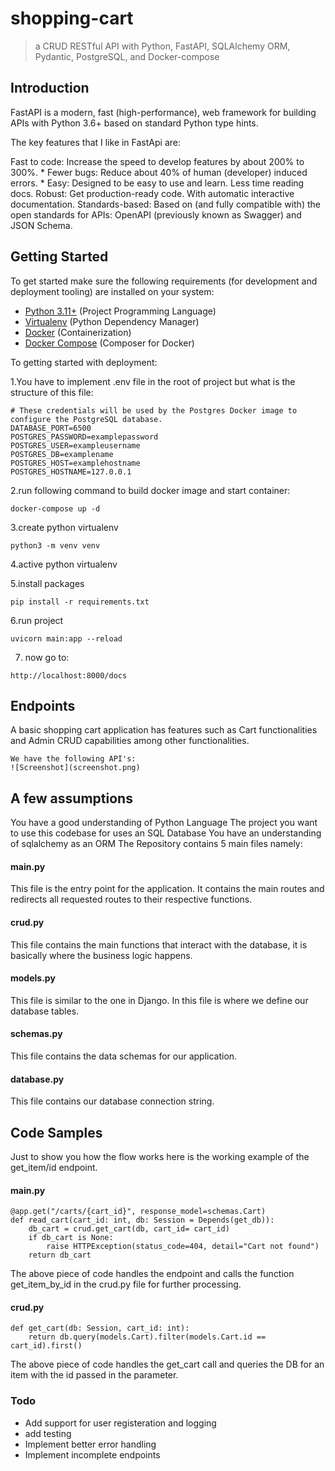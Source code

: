 # shopping-cart
> a CRUD RESTful API with Python, FastAPI, SQLAlchemy ORM, Pydantic, PostgreSQL, and Docker-compose
## Introduction

FastAPI is a modern, fast (high-performance), web framework for building APIs with Python 3.6+ based on standard Python type hints.

The key features that I like in FastApi are:

Fast to code: Increase the speed to develop features by about 200% to 300%. *
Fewer bugs: Reduce about 40% of human (developer) induced errors. *
Easy: Designed to be easy to use and learn. Less time reading docs.
Robust: Get production-ready code. With automatic interactive documentation.
Standards-based: Based on (and fully compatible with) the open standards for APIs: OpenAPI (previously known as Swagger) and JSON Schema.



## Getting Started

To get started make sure the following requirements (for development and deployment tooling) are installed on your system:

- [Python 3.11+](https://www.python.org/downloads/) (Project Programming Language)
- [Virtualenv](https://virtualenv.pypa.io/en/latest/) (Python Dependency Manager)
- [Docker](https://hub.docker.com/) (Containerization)
- [Docker Compose](https://docs.docker.com/compose/) (Composer for Docker)

To getting started with deployment:

1.You have to implement .env file in the root of project but what is the structure of this file:
```
# These credentials will be used by the Postgres Docker image to configure the PostgreSQL database.
DATABASE_PORT=6500
POSTGRES_PASSWORD=examplepassword
POSTGRES_USER=exampleusername
POSTGRES_DB=examplename
POSTGRES_HOST=examplehostname
POSTGRES_HOSTNAME=127.0.0.1
```

2.run following command to build docker image and start container:
```
docker-compose up -d
```
3.create python virtualenv
```
python3 -m venv venv
```
4.active python virtualenv

5.install packages
```
pip install -r requirements.txt
```
6.run project
```
uvicorn main:app --reload
```
7. now go to:
```
http://localhost:8000/docs
```



## Endpoints

A basic shopping cart application has features such as  Cart functionalities and Admin CRUD capabilities among other functionalities.

```
We have the following API's:
![Screenshot](screenshot.png)
```


## A few assumptions
You have a good understanding of Python Language
The project you want to use this codebase for uses an SQL Database
You have an understanding of sqlalchemy as an ORM
The Repository contains 5 main files namely:

#### main.py
This file is the entry point for the application. It contains the main routes and redirects all requested routes to their respective functions.
#### crud.py
This file contains the main functions that interact with the database, it is basically where the business logic happens.
#### models.py
This file is similar to the one in Django. In this file is where we define our database tables.
#### schemas.py
This file contains the data schemas for our application.
#### database.py
This file contains our database connection string.


## Code Samples
Just to show you how the flow works here is the working example of the get_item/id endpoint.
#### main.py
```
@app.get("/carts/{cart_id}", response_model=schemas.Cart)
def read_cart(cart_id: int, db: Session = Depends(get_db)):
    db_cart = crud.get_cart(db, cart_id= cart_id)
    if db_cart is None:
        raise HTTPException(status_code=404, detail="Cart not found")
    return db_cart
```
The above piece of code handles the endpoint and calls the function get_item_by_id in the crud.py file for further processing.
#### crud.py
```
def get_cart(db: Session, cart_id: int):
    return db.query(models.Cart).filter(models.Cart.id == cart_id).first()
```
The above piece of code handles the get_cart call and queries the DB for an item with the id passed in the parameter.


### Todo

- Add support for user registeration and logging
- add testing
- Implement better error handling
- Implement incomplete endpoints
